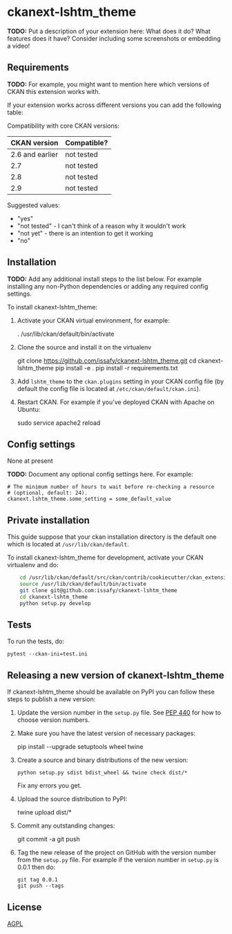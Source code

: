 <!--[![Tests](https://github.com//ckanext-lshtm_theme/workflows/Tests/badge.svg?branch=main)](https://github.com//ckanext-lshtm_theme/actions)-->

# ckanext-lshtm_theme

**TODO:** Put a description of your extension here: What does it do? What features does it have? Consider including some screenshots or embedding a video!

## Requirements

**TODO:** For example, you might want to mention here which versions of CKAN this
extension works with.

If your extension works across different versions you can add the following table:

Compatibility with core CKAN versions:

| CKAN version    | Compatible? |
| --------------- | ----------- |
| 2.6 and earlier | not tested  |
| 2.7             | not tested  |
| 2.8             | not tested  |
| 2.9             | not tested  |

Suggested values:

- "yes"
- "not tested" - I can't think of a reason why it wouldn't work
- "not yet" - there is an intention to get it working
- "no"

## Installation

**TODO:** Add any additional install steps to the list below.
For example installing any non-Python dependencies or adding any required
config settings.

To install ckanext-lshtm_theme:

1. Activate your CKAN virtual environment, for example:

   . /usr/lib/ckan/default/bin/activate

2. Clone the source and install it on the virtualenv

   git clone https://github.com/issafy/ckanext-lshtm_theme.git
   cd ckanext-lshtm_theme
   pip install -e .
   pip install -r requirements.txt

3. Add `lshtm_theme` to the `ckan.plugins` setting in your CKAN
   config file (by default the config file is located at
   `/etc/ckan/default/ckan.ini`).

4. Restart CKAN. For example if you've deployed CKAN with Apache on Ubuntu:

   sudo service apache2 reload

## Config settings

None at present

**TODO:** Document any optional config settings here. For example:

    # The minimum number of hours to wait before re-checking a resource
    # (optional, default: 24).
    ckanext.lshtm_theme.some_setting = some_default_value

## Private installation
This guide suppose that your ckan installation directory is the default one which
is located at <code>/usr/lib/ckan/default</code>.

To install ckanext-lshtm_theme for development, activate your CKAN virtualenv and
do:
```bash
    cd /usr/lib/ckan/default/src/ckan/contrib/cookiecutter/ckan_extension
    source /usr/lib/ckan/default/bin/activate
    git clone git@github.com:issafy/ckanext-lshtm_theme
    cd ckanext-lshtm_theme
    python setup.py develop
```
## Tests

To run the tests, do:

    pytest --ckan-ini=test.ini

## Releasing a new version of ckanext-lshtm_theme

If ckanext-lshtm_theme should be available on PyPI you can follow these steps to publish a new version:

1.  Update the version number in the `setup.py` file. See [PEP 440](http://legacy.python.org/dev/peps/pep-0440/#public-version-identifiers) for how to choose version numbers.

2.  Make sure you have the latest version of necessary packages:

    pip install --upgrade setuptools wheel twine

3.  Create a source and binary distributions of the new version:

        python setup.py sdist bdist_wheel && twine check dist/*

    Fix any errors you get.

4.  Upload the source distribution to PyPI:

    twine upload dist/\*

5.  Commit any outstanding changes:

    git commit -a
    git push

6.  Tag the new release of the project on GitHub with the version number from
    the `setup.py` file. For example if the version number in `setup.py` is
    0.0.1 then do:

        git tag 0.0.1
        git push --tags

## License

[AGPL](https://www.gnu.org/licenses/agpl-3.0.en.html)

